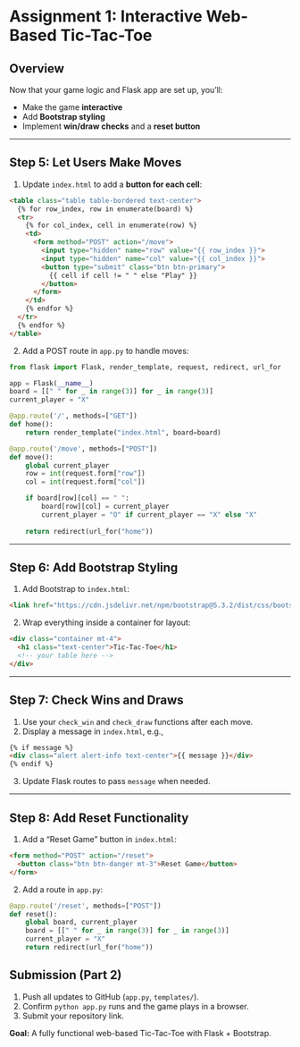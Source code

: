 # Assignment 1: Interactive Web-Based Tic-Tac-Toe

## Overview
Now that your game logic and Flask app are set up, you’ll:  
- Make the game **interactive**  
- Add **Bootstrap styling**  
- Implement **win/draw checks** and a **reset button**  

---

## Step 5: Let Users Make Moves

1. Update `index.html` to add a **button for each cell**:  

```html
<table class="table table-bordered text-center">
  {% for row_index, row in enumerate(board) %}
  <tr>
    {% for col_index, cell in enumerate(row) %}
    <td>
      <form method="POST" action="/move">
        <input type="hidden" name="row" value="{{ row_index }}">
        <input type="hidden" name="col" value="{{ col_index }}">
        <button type="submit" class="btn btn-primary">
          {{ cell if cell != " " else "Play" }}
        </button>
      </form>
    </td>
    {% endfor %}
  </tr>
  {% endfor %}
</table>
```

2. Add a POST route in `app.py` to handle moves:  

```python
from flask import Flask, render_template, request, redirect, url_for

app = Flask(__name__)
board = [[" " for _ in range(3)] for _ in range(3)]
current_player = "X"

@app.route('/', methods=["GET"])
def home():
    return render_template("index.html", board=board)

@app.route('/move', methods=["POST"])
def move():
    global current_player
    row = int(request.form["row"])
    col = int(request.form["col"])

    if board[row][col] == " ":
        board[row][col] = current_player
        current_player = "O" if current_player == "X" else "X"
    
    return redirect(url_for("home"))
```

---

## Step 6: Add Bootstrap Styling

1. Add Bootstrap to `index.html`:

```html
<link href="https://cdn.jsdelivr.net/npm/bootstrap@5.3.2/dist/css/bootstrap.min.css" rel="stylesheet">
```

2. Wrap everything inside a container for layout:  

```html
<div class="container mt-4">
  <h1 class="text-center">Tic-Tac-Toe</h1>
  <!-- your table here -->
</div>
```

---

## Step 7: Check Wins and Draws

1. Use your `check_win` and `check_draw` functions after each move.  
2. Display a message in `index.html`, e.g.,  

```html
{% if message %}
<div class="alert alert-info text-center">{{ message }}</div>
{% endif %}
```

3. Update Flask routes to pass `message` when needed.

---

## Step 8: Add Reset Functionality

1. Add a “Reset Game” button in `index.html`:  

```html
<form method="POST" action="/reset">
  <button class="btn btn-danger mt-3">Reset Game</button>
</form>
```

2. Add a route in `app.py`:  

```python
@app.route('/reset', methods=["POST"])
def reset():
    global board, current_player
    board = [[" " for _ in range(3)] for _ in range(3)]
    current_player = "X"
    return redirect(url_for("home"))
```

## Submission (Part 2)
1. Push all updates to GitHub (`app.py`, `templates/`).  
2. Confirm `python app.py` runs and the game plays in a browser.  
3. Submit your repository link.  

**Goal:** A fully functional web-based Tic-Tac-Toe with Flask + Bootstrap.  
